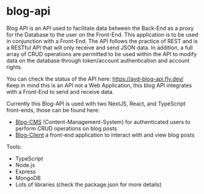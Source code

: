 # blog-api

Blog API is an API used to facilitate data between the Back-End as a proxy for the Database to the user on the Front-End. This application is to be used in conjunction with a Front-End. The API follows the practice of REST and is a RESTful API that will only receive and send JSON data. In addition, a full array of CRUD operations are permitted to be used within the API to modify data on the database through token/account authentication and account rights.

You can check the status of the API here: https://avd-blog-api.fly.dev/ <br>
Keep in mind this is an API not a Web Application, this blog API integrates with a Front-End to send and receive data.

Currently this Blog-API is used with two NextJS, React, and TypeScript front-ends, those can be found here:
- [Blog-CMS](https://github.com/DutsAndrew/blog-cms) (Content-Management-System) for authenticated users to perform CRUD operations on blog posts
- [Blog-Client](https://github.com/DutsAndrew/blog-client) a front-end application to interact with and view blog posts

Tools:
- TypeScript
- Node.js
- Express
- MongoDB
- Lots of libraries (check the package.json for more details)
